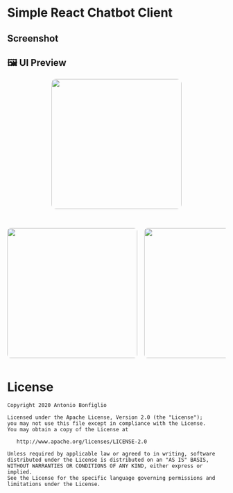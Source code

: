 # Simple React Chatbot Client


## Screenshot
<!-- Full-width first image -->
<!-- Hero Image -->
## 🖼️ UI Preview

<p align="center">
  <img src="https://github.com/user-attachments/assets/017859bc-faaf-4eac-a596-2c36e9e954d3" width="300" style="border-radius: 10px; margin-bottom: 20px;" />
</p>

<div style="display: flex; overflow-x: auto; gap: 16px; padding: 10px 0;">
  <img src="https://github.com/user-attachments/assets/e4aa70d5-55ee-4f50-a44f-85286026d47d" width="300" style="border-radius: 8px;" />
  <img src="https://github.com/user-attachments/assets/1e0df4d1-dd10-42f2-a969-49e39681d5da" width="300" style="border-radius: 8px;" />
  <img src="https://github.com/user-attachments/assets/be26aa80-2128-4f54-b767-9778c73f073f" width="300" style="border-radius: 8px;" />
  <img src="https://github.com/user-attachments/assets/0790a231-053d-4d3d-9ca1-68108c0dae79" width="300" style="border-radius: 8px;" />
  <img src="https://github.com/user-attachments/assets/58a698b2-6544-4d3f-86e4-9ffe27d20caa" width="300" style="border-radius: 8px;" />
  <img src="https://github.com/user-attachments/assets/e6adc985-3a64-44b5-8d66-6bac1648d4ed" width="300" style="border-radius: 8px;" />
  <img src="https://github.com/user-attachments/assets/25d819ef-1c69-4ecc-bf55-7635451d45f2" width="300" style="border-radius: 8px;" />
  <img src="https://github.com/user-attachments/assets/0019eef7-3552-4923-b20a-48d696db8b2a" width="300" style="border-radius: 8px;" />
</div>







# License

```
Copyright 2020 Antonio Bonfiglio

Licensed under the Apache License, Version 2.0 (the "License");
you may not use this file except in compliance with the License.
You may obtain a copy of the License at

   http://www.apache.org/licenses/LICENSE-2.0

Unless required by applicable law or agreed to in writing, software
distributed under the License is distributed on an "AS IS" BASIS,
WITHOUT WARRANTIES OR CONDITIONS OF ANY KIND, either express or implied.
See the License for the specific language governing permissions and
limitations under the License.
```
